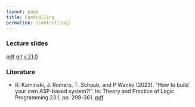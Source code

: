 ```yaml
---
layout: page
title: Controlling
permalink: /controlling/
---
```

### Lecture slides

  [pdf](https://github.com/potassco-asp-course/course/releases/download/v1.21.0/controlling.pdf)
  [git](https://github.com/potassco-asp-course/controlling)
  [v.21.0](https://github.com/potassco-asp-course/course/releases/tag/v1.21.0)

### Literature

  * R. Kaminski, J. Romero, T. Schaub, and P Wanko (2023).
	“How to build your own ASP-based system?!”.
	In: Theory and Practice of Logic Programming 23.1, pp. 299-361.
	[pdf](https://arxiv.org/abs/2008.06692)

